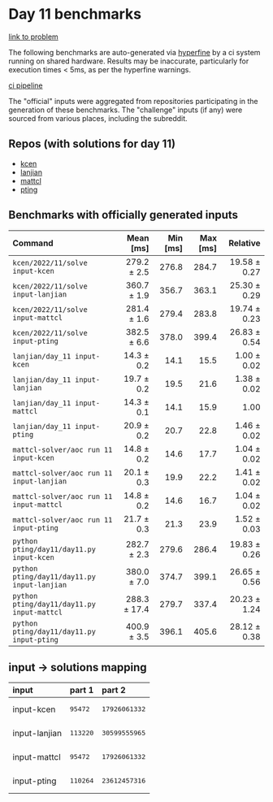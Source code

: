 # Day 11 benchmarks

[link to problem](http://adventofcode.com/2022/day/11)

The following benchmarks are auto-generated via [hyperfine](https://github.com/sharkdp/hyperfine) by a ci system running on shared hardware. Results may be inaccurate, particularly for execution times < 5ms, as per the hyperfine warnings.

[ci pipeline](http://ci.papercode.net:8080/teams/aoc2022/pipelines/aoc-compare-2022)

The "official" inputs were aggregated from repositories participating in the generation of these benchmarks. The "challenge" inputs (if any) were sourced from various places, including the subreddit.

## Repos (with solutions for day 11)


- [kcen](https://github.com/kcen/AdventOfCode)
- [lanjian](https://github.com/LanJian/aoc-2022)
- [mattcl](https://github.com/mattcl/aoc2022)
- [pting](https://github.com/pting/aoc2022)

## Benchmarks with officially generated inputs
| Command | Mean [ms] | Min [ms] | Max [ms] | Relative |
|:---|---:|---:|---:|---:|
| `kcen/2022/11/solve input-kcen` | 279.2 ± 2.5 | 276.8 | 284.7 | 19.58 ± 0.27 |
| `kcen/2022/11/solve input-lanjian` | 360.7 ± 1.9 | 356.7 | 363.1 | 25.30 ± 0.29 |
| `kcen/2022/11/solve input-mattcl` | 281.4 ± 1.6 | 279.4 | 283.8 | 19.74 ± 0.23 |
| `kcen/2022/11/solve input-pting` | 382.5 ± 6.6 | 378.0 | 399.4 | 26.83 ± 0.54 |
| `lanjian/day_11 input-kcen` | 14.3 ± 0.2 | 14.1 | 15.5 | 1.00 ± 0.02 |
| `lanjian/day_11 input-lanjian` | 19.7 ± 0.2 | 19.5 | 21.6 | 1.38 ± 0.02 |
| `lanjian/day_11 input-mattcl` | 14.3 ± 0.1 | 14.1 | 15.9 | 1.00 |
| `lanjian/day_11 input-pting` | 20.9 ± 0.2 | 20.7 | 22.8 | 1.46 ± 0.02 |
| `mattcl-solver/aoc run 11 input-kcen` | 14.8 ± 0.2 | 14.6 | 17.7 | 1.04 ± 0.02 |
| `mattcl-solver/aoc run 11 input-lanjian` | 20.1 ± 0.3 | 19.9 | 22.2 | 1.41 ± 0.02 |
| `mattcl-solver/aoc run 11 input-mattcl` | 14.8 ± 0.2 | 14.6 | 16.7 | 1.04 ± 0.02 |
| `mattcl-solver/aoc run 11 input-pting` | 21.7 ± 0.3 | 21.3 | 23.9 | 1.52 ± 0.03 |
| `python pting/day11/day11.py input-kcen` | 282.7 ± 2.3 | 279.6 | 286.4 | 19.83 ± 0.26 |
| `python pting/day11/day11.py input-lanjian` | 380.0 ± 7.0 | 374.7 | 399.1 | 26.65 ± 0.56 |
| `python pting/day11/day11.py input-mattcl` | 288.3 ± 17.4 | 279.7 | 337.4 | 20.23 ± 1.24 |
| `python pting/day11/day11.py input-pting` | 400.9 ± 3.5 | 396.1 | 405.6 | 28.12 ± 0.38 |

## input -> solutions mapping
|input|part 1|part 2|
|:---|:---|:---|
|input-kcen|<pre>95472</pre>|<pre>17926061332</pre>|
|input-lanjian|<pre>113220</pre>|<pre>30599555965</pre>|
|input-mattcl|<pre>95472</pre>|<pre>17926061332</pre>|
|input-pting|<pre>110264</pre>|<pre>23612457316</pre>|
